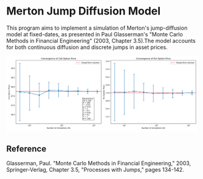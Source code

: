 # Merton Jump Diffusion Model

This program aims to implement a simulation of Merton's jump-diffusion model at fixed-dates,
as presented in Paul Glasserman's "Monte Carlo Methods in Financial Engineering" (2003,
Chapter 3.5).The model accounts for both continuous diffusion and discrete jumps in asset prices.

![](options-convergence.png)

## Reference

Glasserman, Paul. "Monte Carlo Methods in Financial Engineering," 2003, Springer-Verlag, Chapter 3.5, "Processes with Jumps," pages 134-142.

